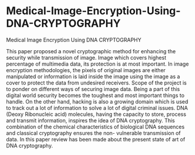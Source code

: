 # Medical-Image-Encryption-Using-DNA-CRYPTOGRAPHY
Medical Image Encryption Using DNA CRYPTOGRAPHY

This paper proposed a novel cryptographic method for enhancing the security while transmission of image. Image which covers highest percentage of multimedia data, its protection is at most important. In image encryption methodologies, the pixels of original images are either manipulated or information is laid inside the image using the image as a cover to protect the data from undesired receivers. Scope of the project is to ponder on different ways of securing image data. Being a part of this digital world security becomes the toughest and most important things to handle. On the other hand, hacking is also a growing domain which is used to track out a lot of information to solve a lot of digital criminal issues. DNA (Deoxy Ribonucleic acid) molecules, having the capacity to store, process and transmit information, inspires the idea of DNA cryptography. This combination of the chemical characteristics of biological DNA sequences and classical cryptography ensures the non- vulnerable transmission of data. In this paper review has been made about the present state of art of DNA cryptography.